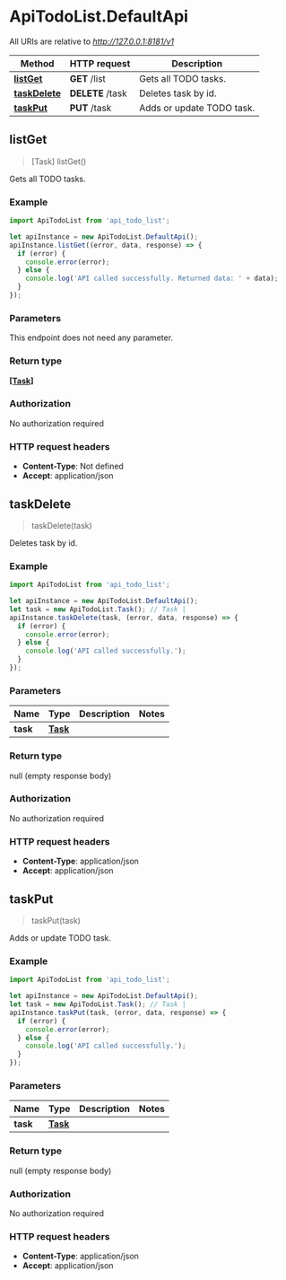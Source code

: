 # ApiTodoList.DefaultApi

All URIs are relative to *http://127.0.0.1:8181/v1*

Method | HTTP request | Description
------------- | ------------- | -------------
[**listGet**](DefaultApi.md#listGet) | **GET** /list | Gets all TODO tasks.
[**taskDelete**](DefaultApi.md#taskDelete) | **DELETE** /task | Deletes task by id.
[**taskPut**](DefaultApi.md#taskPut) | **PUT** /task | Adds or update TODO task.



## listGet

> [Task] listGet()

Gets all TODO tasks.

### Example

```javascript
import ApiTodoList from 'api_todo_list';

let apiInstance = new ApiTodoList.DefaultApi();
apiInstance.listGet((error, data, response) => {
  if (error) {
    console.error(error);
  } else {
    console.log('API called successfully. Returned data: ' + data);
  }
});
```

### Parameters

This endpoint does not need any parameter.

### Return type

[**[Task]**](Task.md)

### Authorization

No authorization required

### HTTP request headers

- **Content-Type**: Not defined
- **Accept**: application/json


## taskDelete

> taskDelete(task)

Deletes task by id.

### Example

```javascript
import ApiTodoList from 'api_todo_list';

let apiInstance = new ApiTodoList.DefaultApi();
let task = new ApiTodoList.Task(); // Task | 
apiInstance.taskDelete(task, (error, data, response) => {
  if (error) {
    console.error(error);
  } else {
    console.log('API called successfully.');
  }
});
```

### Parameters


Name | Type | Description  | Notes
------------- | ------------- | ------------- | -------------
 **task** | [**Task**](Task.md)|  | 

### Return type

null (empty response body)

### Authorization

No authorization required

### HTTP request headers

- **Content-Type**: application/json
- **Accept**: application/json


## taskPut

> taskPut(task)

Adds or update TODO task.

### Example

```javascript
import ApiTodoList from 'api_todo_list';

let apiInstance = new ApiTodoList.DefaultApi();
let task = new ApiTodoList.Task(); // Task | 
apiInstance.taskPut(task, (error, data, response) => {
  if (error) {
    console.error(error);
  } else {
    console.log('API called successfully.');
  }
});
```

### Parameters


Name | Type | Description  | Notes
------------- | ------------- | ------------- | -------------
 **task** | [**Task**](Task.md)|  | 

### Return type

null (empty response body)

### Authorization

No authorization required

### HTTP request headers

- **Content-Type**: application/json
- **Accept**: application/json

